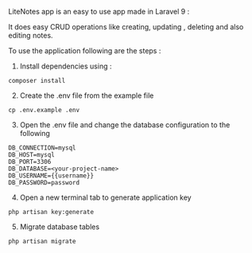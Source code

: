 LiteNotes app is an easy to use app made in Laravel 9 :

It does easy CRUD operations like creating, updating , deleting and also editing notes.

To use the application following are the steps :

1. Install dependencies using : 
```
composer install
```

2. Create the .env file from the example file 
```
cp .env.example .env
```

3. Open the .env file and change the database configuration to the following 

```
DB_CONNECTION=mysql
DB_HOST=mysql
DB_PORT=3306
DB_DATABASE=<your-project-name>
DB_USERNAME={{username}}
DB_PASSWORD=password

```

4. Open a new terminal tab to generate application key 

```
php artisan key:generate
```

5. Migrate database tables

```
php artisan migrate
```
